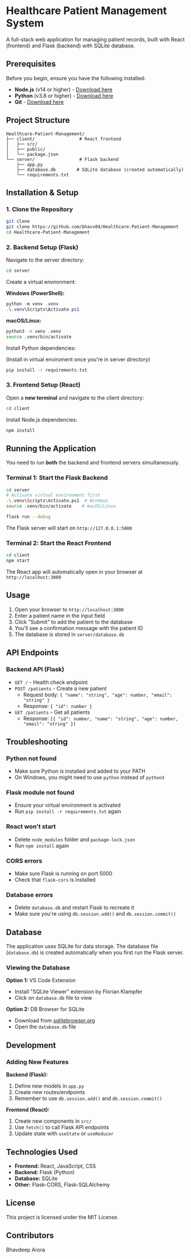 # Healthcare Patient Management System

A full-stack web application for managing patient records, built with React (frontend) and Flask (backend) with SQLite database.

## Prerequisites

Before you begin, ensure you have the following installed:
- **Node.js** (v14 or higher) - [Download here](https://nodejs.org/)
- **Python** (v3.8 or higher) - [Download here](https://python.org/downloads/)
- **Git** - [Download here](https://git-scm.com/downloads)

## Project Structure

```
Healthcare-Patient-Management/
├── client/                 # React frontend
│   ├── src/
│   ├── public/
│   └── package.json
└── server/                 # Flask backend
    ├── app.py
    ├── database.db        # SQLite database (created automatically)
    └── requirements.txt
```

## Installation & Setup

### 1. Clone the Repository

```bash
git clone 
git clone https://github.com/bhavv04/Healthcare-Patient-Management
cd Healthcare-Patient-Management
```

### 2. Backend Setup (Flask)

Navigate to the server directory:

```bash
cd server
```

Create a virtual environment:

**Windows (PowerShell):**
```powershell
python -m venv .venv
.\.venv\Scripts\Activate.ps1
```

**macOS/Linux:**
```bash
python3 -m venv .venv
source .venv/bin/activate
```

Install Python dependencies:

(Install in virtual enviroment once you're in server directory)
```bash
pip install -r requirements.txt
```

### 3. Frontend Setup (React)

Open a **new terminal** and navigate to the client directory:

```bash
cd client
```

Install Node.js dependencies:

```bash
npm install
```

## Running the Application

You need to run **both** the backend and frontend servers simultaneously.

### Terminal 1: Start the Flask Backend

```bash
cd server
# Activate virtual environment first
.\.venv\Scripts\Activate.ps1  # Windows
source .venv/bin/activate    # macOS/Linux

flask run --debug
```

The Flask server will start on `http://127.0.0.1:5000`

### Terminal 2: Start the React Frontend

```bash
cd client
npm start
```

The React app will automatically open in your browser at `http://localhost:3000`

## Usage

1. Open your browser to `http://localhost:3000`
2. Enter a patient name in the input field
3. Click "Submit" to add the patient to the database
4. You'll see a confirmation message with the patient ID
5. The database is stored in `server/database.db`

## API Endpoints

### Backend API (Flask)

- `GET /` - Health check endpoint
- `POST /patients` - Create a new patient
  - Request body: `{ "name": "string", "age": number, "email": "string" }`
  - Response: `{ "id": number }`
- `GET /patients` - Get all patients
  - Response: `[{ "id": number, "name": "string", "age": number, "email": "string" }]`

## Troubleshooting

### Python not found
- Make sure Python is installed and added to your PATH
- On Windows, you might need to use `python` instead of `python3`

### Flask module not found
- Ensure your virtual environment is activated
- Run `pip install -r requirements.txt` again

### React won't start
- Delete `node_modules` folder and `package-lock.json`
- Run `npm install` again

### CORS errors
- Make sure Flask is running on port 5000
- Check that `flask-cors` is installed

### Database errors
- Delete `database.db` and restart Flask to recreate it
- Make sure you're using `db.session.add()` and `db.session.commit()`

## Database

The application uses SQLite for data storage. The database file (`database.db`) is created automatically when you first run the Flask server.

### Viewing the Database

**Option 1:** VS Code Extension
- Install "SQLite Viewer" extension by Florian Klampfer
- Click on `database.db` file to view

**Option 2:** DB Browser for SQLite
- Download from [sqlitebrowser.org](https://sqlitebrowser.org/)
- Open the `database.db` file

## Development

### Adding New Features

**Backend (Flask):**
1. Define new models in `app.py`
2. Create new routes/endpoints
3. Remember to use `db.session.add()` and `db.session.commit()`

**Frontend (React):**
1. Create new components in `src/`
2. Use `fetch()` to call Flask API endpoints
3. Update state with `useState` or `useReducer`

## Technologies Used

- **Frontend:** React, JavaScript, CSS
- **Backend:** Flask (Python)
- **Database:** SQLite
- **Other:** Flask-CORS, Flask-SQLAlchemy

## License

This project is licensed under the MIT License.

## Contributors

Bhavdeep Arora

